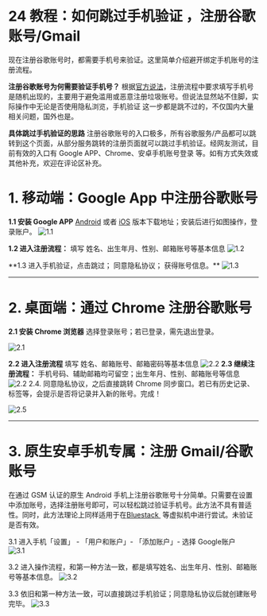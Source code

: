 # 24 教程：如何跳过手机验证 ，注册谷歌账号/Gmail

现在注册谷歌账号时，都需要手机号来验证。这里简单介绍避开绑定手机账号的注册流程。

<!-- more -->

**注册谷歌账号为何需要验证手机号？**
根据[官方说法](https://support.google.com/accounts/answer/114129?hl=en)，注册流程中要求填写手机号是随机出现的，主要用于避免滥用或恶意注册垃圾账号。但说法显然站不住脚，实际操作中无论是否使用隐私浏览，手机验证 这一步都是跳不过的，不仅国内大量相关问题，国外也是。

**具体跳过手机验证的思路**
注册谷歌账号的入口极多，所有谷歌服务/产品都可以跳转到这个页面，从部分服务跳转的注册页面就可以跳过手机验证。经网友测试，目前有效的入口有 Google APP、Chrome、安卓手机账号登录 等。如有方式失效或其他补充，欢迎在评论区补充。

# 1. 移动端：Google App 中注册谷歌账号

**1.1 安装 Google APP** 
[Android](https://play.google.com/store/apps/details?id=com.google.android.googlequicksearchbox) 或者 [iOS](https://itunes.apple.com/us/app/google/id284815942?mt=8) 版本下载地址；安装后进行如图操作，登录账户。
![1.1](https://cdn.shuziyimin.org/blog-26-1.1-1565523115.png)

**1.2 进入注册流程：**
填写 姓名、出生年月、性别、邮箱账号等基本信息
![1.2](https://cdn.shuziyimin.org/blog-26-1.2-1565523117.png)

\*\*1.3 进入手机验证，点击跳过；
同意隐私协议；
获得账号信息。\*\*
![1.3](https://cdn.shuziyimin.org/blog-26-1.3-1565523118.png)


---- 

# 2. 桌面端：通过 Chrome 注册谷歌账号
**2.1 安装 Chrome 浏览器**
选择登录账号；若已登录，需先退出登录。

![2.1](https://cdn.shuziyimin.org/blog-26-2.1-1565523119.png)


**2.2 进入注册流程**
填写 姓名、邮箱账号、邮箱密码等基本信息
![2.2](https://cdn.shuziyimin.org/blog-26-2.2-1565523120.png)
**2.3 继续注册流程：**
手机号码、辅助邮箱均可留空；出生年月、性别、邮箱账号等信息
![2.2](https://cdn.shuziyimin.org/blog-26-2.3-1565523121.png)
2.4. 同意隐私协议，之后直接跳转 Chrome 同步窗口。若已有历史记录、标签等，会提示是否将记录并入新的账号。完成！ 


![2.5](https://cdn.shuziyimin.org/blog-26-2.4-1565523122.png)


---- 
 
# 3. 原生安卓手机专属：注册 Gmail/谷歌账号

在通过 GSM 认证的原生 Android 手机上注册谷歌账号十分简单。只需要在设置中添加账号，选择注册账号即可，可以轻松跳过验证手机号。此方法不具有普适性。同时，此方法理论上同样适用于在[Bluestack ](https://www.bluestacks.com/) 等虚拟机中进行尝试。未验证是否有效。

3.1 进入手机「设置」 - 「用户和账户」- 「添加账户」- 选择 Google账户  
![3.1](https://cdn.shuziyimin.org/blog-26-3.1-1565523124.png)

3.2 进入操作流程，和第一种方法一致，都是填写姓名、出生年月、性别、邮箱账号等基本信息。
![3.2](https://cdn.shuziyimin.org/blog-26-3.2-1565523125.png)

3.3 依旧和第一种方法一致，可以直接跳过手机验证；同意隐私协议后就创建账号完毕。
![3.3](https://cdn.shuziyimin.org/blog-26-3.3-1565523125.png)








